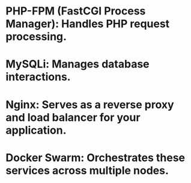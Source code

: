   
  # PHP-FPM (FastCGI Process Manager): Handles PHP request processing.
  # MySQLi: Manages database interactions.
  # Nginx: Serves as a reverse proxy and load balancer for your application.
 #  Docker Swarm: Orchestrates these services across multiple nodes.
